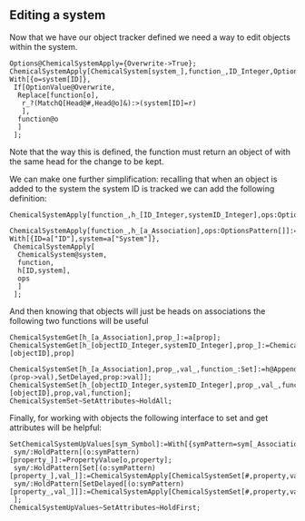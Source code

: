 <a id="editing-a-system" style="width:0;height:0;margin:0;padding:0;">&zwnj;</a>

## Editing a system

Now that we have our object tracker defined we need a way to edit objects within the system.

	Options@ChemicalSystemApply={Overwrite->True};
	ChemicalSystemApply[ChemicalSystem[system_],function_,ID_Integer,OptionsPattern[]]:=
	With[{o=system[ID]},
	 If[OptionValue@Overwrite,
	  Replace[function[o],
	   r_?(MatchQ[Head@#,Head@o]&):>(system[ID]=r)
	   ],
	  function@o
	  ]
	 ];

Note that the way this is defined, the function must return an object of with the same head for the change to be kept.

We can make one further simplification: recalling that when an object is added to the system the system ID is tracked we can add the following definition:

	ChemicalSystemApply[function_,h_[ID_Integer,systemID_Integer],ops:OptionsPattern[]]:=ChemicalSystemApply[ChemicalSystem[systemID],function,ID,ops];

	ChemicalSystemApply[function_,h_[a_Association],ops:OptionsPattern[]]:=
	With[{ID=a["ID"],system=a["System"]},
	 ChemicalSystemApply[
	  ChemicalSystem@system,
	  function,
	  h[ID,system],
	  ops
	  ]
	 ];

And then knowing that objects will just be heads on associations the following two functions will be useful

	ChemicalSystemGet[h_[a_Association],prop_]:=a[prop];
	ChemicalSystemGet[h_[objectID_Integer,systemID_Integer],prop_]:=ChemicalSystemGet[ChemicalSystem[systemID][objectID],prop]

	ChemicalSystemSet[h_[a_Association],prop_,val_,function_:Set]:=h@Append[a,Switch[function,Set,(prop->val),SetDelayed,prop:>val]];
	ChemicalSystemSet[h_[objectID_Integer,systemID_Integer],prop_,val_,function_:Set]:=ChemicalSystemSet[ChemicalSystem[systemID][objectID],prop,val,function];
	ChemicalSystemSet~SetAttributes~HoldAll;

Finally, for working with objects the following interface to set and get attributes will be helpful:

	SetChemicalSystemUpValues[sym_Symbol]:=With[{symPattern=sym[_Association|PatternSequence[_Integer,_Integer]]},sym/:HoldPattern[PropertyValue[o:symPattern,property_]]:=ChemicalSystemGet[o,property];
	 sym/:HoldPattern[(o:symPattern)[property_]]:=PropertyValue[o,property];
	 sym/:HoldPattern[Set[(o:symPattern)[property_],val_]]:=ChemicalSystemApply[ChemicalSystemSet[#,property,val,Set]&,o];
	 sym/:HoldPattern[SetDelayed[(o:symPattern)[property_,val_]]]:=ChemicalSystemApply[ChemicalSystemSet[#,property,val,SetDelayed]&,o];
	 ];
	ChemicalSystemUpValues~SetAttributes~HoldFirst;
